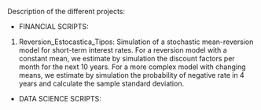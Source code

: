 Description of the different projects:

- FINANCIAL SCRIPTS:

1. Reversion_Estocastica_Tipos:
   Simulation of a stochastic mean-reversion model for short-term interest rates.
   For a reversion model with a constant mean, we estimate by simulation the discount factors per month for the next 10 years.
   For a more complex model with changing means, we estimate by simulation the probability of negative rate in 4 years and calculate the sample standard deviation.
   
- DATA SCIENCE SCRIPTS:
